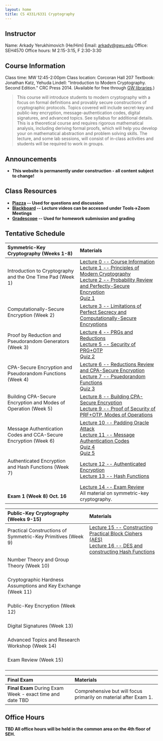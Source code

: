 ```yaml
---
layout: home
title: CS 4331/6331 Cryptography
---
```



## Instructor ##
Name: Arkady Yerukhimovich (He/Him)
Email: <a href="mailto:arkady@gwu.edu">arkady@gwu.edu</a>
Office: SEH4570
Office hours: M 2:15-3:15, F 2:30-3:30

## Course Information ##

Class time: MW 12:45-2:00pm
Class location: Corcoran Hall 207
Textbook: Jonathan Katz, Yehuda Lindell: "Introduction to Modern Cryptography. Second Edition." CRC Press 2014. (Available for free through [GW libraries](https://wrlc-gwu.primo.exlibrisgroup.com/discovery/fulldisplay?context=L&vid=01WRLC_GWA:live&search_scope=DN_and_CI&isFrbr=true&tab=Everything&docid=alma99185917007604107).) 

> This course will introduce students to modern cryptography with a focus on formal definitions and provably secure constructions of cryptographic protocols. Topics covered will include secret-key and public-key encryption, message-authentication codes, digital signatures, and advanced topics. See syllabus for additional details.  This is a theoretical course and requires rigorous mathematical analysis, including deriving formal proofs, which will help you develop your on mathematical abstraction and problem solving skills. The lecture, and some lab sessions, will consist of in-class activities and students will be required to work in groups.



## Announcements ##
  - <b>This website is permanently under construction - all content subject to change!<b>

## Class Resources ##
  - [Piazza](https://piazza.com/gwu/fall2024/csci63314331) -- Used for questions and discussion
  - [Blackboard](http://blackboard.gwu.edu) -- Lecture videos can be accessed under Tools->Zoom Meetings
  - [Gradescope](https://www.gradescope.com/courses/822061) -- Used for homework submission and grading

## Tentative Schedule  ##

<div style="font-size:90%">

| Symmetric-Key Cryptography (Weeks 1-8) | Materials
| :--- |:---  |
| Introduction to Cryptography and the One Time Pad (Week 1) <br><br>  | [Lecture 0 -- Course Information](lectures/lecture0.pdf) <br> [Lecture 1 -- Principles of Modern Cryptography](lectures/lecture1.pdf) <br> [Lecture 2 -- Probability Review and Perfectly-Secure Encryption](lectures/lecture2_marked.pdf) <br> [Quiz 1](quiz/quiz1.pdf)|
| Computationally-Secure Encryption (Week 2) <br>  <br>  |  [Lecture 3 -- Limitations of Perfect Secrecy and Computationally-Secure Encryptions](lectures/lecture3.pdf) |
| Proof by Reduction and Pseudorandom Generators (Week 3) <br>  <br>  | [Lecture 4 -- PRGs and Reductions](lectures/lecture4_marked.pdf) <br> [Lecture 5 -- Security of PRG+OTP](lectures/lecture5_marked.pdf) <br> [Quiz 2](quiz/quiz2.pdf) |
| CPA-Secure Encryption and Pseudorandom Functions  (Week 4) <br>  <br>  | [Lecture 6 -- Reductions Review and CPA-Secure Encryption](lectures/lecture6_marked.pdf) <br> [Lecture 7 -- Psuedorandom Functions](lectures/lecture7_marked.pdf) <br> [Quiz 3](quiz/quiz3.pdf)|
| Building CPA-Secure Encryption and Modes of Operation (Week 5) <br>  <br>  | [Lecture 8 -- Building CPA-Secure Encryption](lectures/lecture8_marked.pdf) <br> [Lecture 9 -- Proof of Security of PRF+OTP, Modes of Operations](lectures/lecture9_marked.pdf)|
| Message Authentication Codes and CCA-Secure Encryption (Week 6) <br>  <br>  | [Lecture 10 -- Padding Oracle Attack](lectures/lecture10_marked.pdf) <br> [Lecture 11 -- Message Authentication Codes](lectures/lecture11_marked.pdf) <br> [Quiz 4](quiz/quiz4.pdf) <br> [Quiz 5](quiz/quiz5.pdf) |
| Authenticated Encryption and Hash Functions (Week 7) <br>  <br>  | [Lecture 12 -- Authenticated Encryption](lectures/lecture12.pdf) <br> [Lecture 13 -- Hash Functions](lectures/lecture13_marked.pdf) |
| <br> <b> Exam 1 (Week 8) Oct. 16 </b> |  [Lecture 14 -- Exam Review](lectures/lecture14_marked.pdf) <br> All material on symmetric-key cryptography. |

| Public-Key Cryptography (Weeks 9-15)  | Materials
| :--- |:---  |
|  Practical Constructions of Symmetric-Key Primitives (Week 9) <br>  <br>   | [Lecture 15 -- Constructing Practical Block Ciphers (AES)](lectures/lecture15_marked.pdf)  <br> [Lecture 16 -- DES and constructing Hash Functions](lectures/lecture16_marked.pdf) | 
|  Number Theory and Group Theory (Week 10) <br>  <br>   |   |
|  Cryptographic Hardness Assumptions and Key Exchange (Week 11) <br>  <br>   |  |
|  Public-Key Encryption (Week 12) <br>  <br>   |  |
|  Digital Signatures (Week 13) <br>  <br>   |  |
|  Advanced Topics and Research Workshop (Week 14) <br>  <br>   |  |
|  Exam Review (Week 15) <br>  <br>   |  |

| Final Exam   | Materials
| :--- |:---  |
| <b> Final Exam </b> During Exam Week - exact time and date TBD | Comprehensive but will focus primarily on material after Exam 1.|

<!---

| Finite State Automata and Pushdown Automata (Weeks 1-6) | Materials
| :--- |:---  |
|  Deterministic Finite Automata (Week 1) <br> Chapter 1.1 (Sipser) <br> Chapter 2 (Linz)  |  [Lecture 1 -- Introduction to Finite Automata]() <br> [Lecture 2 -- Building Finite Automata]() <br> [Lab 1]() <br> [Quiz 1]()|
| Nondeterministic Finite Automata (Week 2) <br>  <br>  |  [Lecture 3 -- Introduction to NFAs](lectures/lecture3_handout.pdf) <br> [Lecture 4 -- NFAs and Equivalence to DFAs ](lectures/lecture4_marked.pdf) <br> [Lab 2](labs/Lab2_website.pdf) <br> [Quiz 2](quiz/quiz2.pdf) |
| Regular Expressions and Non-regular Languages (Week 3) <br>  <br>  |  [Lecture 5 -- Regular Expressions and equivalence to NFAs](lectures/lecture5_marked.pdf) <br> [Lecture 6 --  Pumping Lemma](lectures/lecture6_marked.pdf) <br> [Lab 3](labs/Lab3_website.pdf) <br> [Quiz 3](quiz/quiz3.pdf) |
| Non-regular Languages and Pushdown Automata (Week 4) <br>  <br>  |  [Lecture 7 -- Using the FA pumping lemma](lectures/lecture7_marked.pdf) <br> [Lecture 8 --  Pushdown Automata ](lectures/lecture8.pdf) <br> [Lab 4](labs/Lab4_website.pdf) |
| Context-Free Grammars and Equivalence to PDAs (Week 5) <br>  <br>  |  [Lecture 9 -- CFGs](lectures/lecture9.pdf) <br> [Lecture 10 --  PDA==CFG, and CFG Pumping Lemma ](lectures/lecture10_marked.pdf) <br> [Lab 5](labs/lab5_website.pdf) |
| <br> <b> Exam 1 (Week 6) Feb. 23 </b> | [Lecture 11 -- CFL pumping lemma and exam review](lectures/lecture11_marked.pdf) <br> All material on automata and languages they recognize. |

| Computability Theory (Weeks 7-10)  | Materials
| :--- |:---  |
|  Turing Machines (Week 7) <br>  <br>   |  [Lecture 12 -- Introduction to Turing Machines](lectures/lecture12.pdf) <br> [Lecture 13 -- Properties of Turing Machines](lectures/lecture13_marked.pdf) <br> [Lab 6](labs/Lab6_website.pdf) |
|  Decidable and Turing-recognizable Languages (Week 8) <br>  <br>   |  [Lecture 14 -- Decidable Languages](lectures/lecture14_marked.pdf) <br> [Lecture 15 -- Undecidability](lectures/lecture15_marked.pdf) <br> [Lab 7](labs/Lab7_website.pdf) |
|  Reductions (Week 9) <br>  <br>   |  [Lecture 16 -- Proving Undecidability by Reduction](lectures/lecture16_marked.pdf) <br> [Lecture 17 -- Reducibility and Kolmogorov Complexity](lectures/lecture17_marked.pdf) <br> [Lab 8](labs/Lab8_website.pptx) |
| <b> Exam 2 (Week 10) Mar. 30 </b> | All material on Turing machines and computability <br> [Lecture 18 -- exam review](lectures/lecture18.pdf) |

| Complexity Theory (Weeks 11-14)  | Materials
| :--- |:---  |
|  P and NP (Week 11) <br>  <br>   |  [Lecture 19 -- Deterministic Time Complexity and P](lectures/lecture19_marked.pdf) <br> [Lecture 20 -- The Class NP](lectures/lecture20_marked.pdf) <br> [Lab 9](labs/Lab9_website.pptx) |
|  NP Completeness (Week 12) <br>  <br>   |  [Lecture 21 -- NP Completeness of SAT](lectures/lecture21_marked.pdf) <br> [Lecture 22 -- More NP-complete Problems and co-NP](lectures/lecture22_marked.pdf) <br> [Lab 10](labs/Lab10.pdf) |
|  Interactive Proofs (Week 13) <br>  <br>   |  [Lecture 23 -- Interactive Proof for GNI](lectures/lecture23_marked.pdf) <br> [Lecture 24 -- co-NP \subseteq IP](lectures/lecture24_marked.pdf) <br> [Lab 11](labs/Lab11_website.pdf) |
|  Zero-Knowledge Proofs and Review (Week 14) <br>  <br>   |  [Lecture 25 -- Zero-Knowledge Proofs](lectures/lecture25_marked.pdf) <br> [Lecture 26 -- Course review](lectures/lecture26_marked.pdf)  |

| Summary   | Materials
| :--- |:---  |
| <b> Final Exam </b> May 9, 10:20-12:20 | Comprehensive but will focus primarily on material after Exam 2.|

-->

</div>

## Office Hours ##

<!--
<div style="font-size:90%">

| Monday  | Tuesday | Wednesday | Thursday | Friday |
| :--- | :--- | :--- | :--- | :--- |
| 4:00-6:00 -- Suvasree |   12:45-2:30 -- Ozzy  <br> 2:30-3:30 -- Arkady <br> 4:45-5:30 -- Ethan  |  3:30-6:00 -- Ethan <br> 6:00-7:00 -- Ozzy | 10:00-11:00 -- Arkady <br> 1:30-2:30 -- Arkady   |  |

</div>
-->

<!--

NORMAL OFFICE HOURS 

<div style="font-size:90%">

| Monday  | Tuesday | Wednesday | Thursday | Friday |
| :--- | :--- | :--- | :--- | :--- |
| 4:00-6:00 -- Suvasree |   10:00-11:00 -- Arkady <br> 12:45-2:30 -- Ozzy <br> 4:45-6:00 -- Ethan  |  3:30-6:00 -- Ethan <br> 6:00-7:00 -- Ozzy | 10:00-11:00 -- Arkady <br> 12:45-2:00 -- Ozzy  <br> 5:00-7:00 -- Clare | 10:00-12:00 -- Abdul <br> 1:30-3:30 -- Clare|

</div>
-->

<!---

<div style="font-size:90%">

| Monday - May 8 | Tuesday | Wednesday | Thursday | Friday |
| :--- | :--- | :--- | :--- | :--- |
| 1:00-2:30 -- Karl <br> 2:30-4:30 -- Oliver <br> 6:00-7:30 -- Kyle | Exam |   |  |  |

</div>
-->

<!---

## Office Hours ##

<div style="font-size:90%">

| Monday  | Tuesday | Wednesday | Thursday | Friday |
| :--- | :--- | :--- | :--- | :--- |
| 11:00-12:30 -- Pravin <br> 6:00-7:30 -- Kyle |  10:00-11:00 -- Arkady <br> 12:45-2:45 -- Ryah <br> 5:00-7:00 -- Clare |  5:30-8:30 -- Ryah | 10:00-11:00 -- Arkady <br> 12:45-1:45 -- Clare <br> 1:45-3:15 -- Pravin <br> 5:30-6:30 -- Kyle | 10:00-12:00 -- Suvasree <br> 12:45-2:00 -- Karl <br> 2:00-4:00 -- Oliver |

</div>


## Office Hours -- Week of Mar. 27 ##

<div style="font-size:90%">

| Monday  | Tuesday | Wednesday | Thursday | Friday |
| :--- | :--- | :--- | :--- | :--- |
| 11:00-12:30 -- Pravin <br> 1:15-2:45 -- Karl <br> 4:00-6:00 -- Suvasree <br> 6:00-7:30 -- Kyle |  10:00-11:00 -- Arkady <br> 12:45-2:45 -- Ryah <br> 3:00-4:30 -- Oliver <br> 5:00-7:00 -- Clare |  3:30-4:30 -- Clare <br> 5:30-7:30 -- Ryah | 10:00-11:00 -- Arkady |  |

</div>
-->
TBD
All office hours will be held in the common area on the 4th floor of SEH.  
